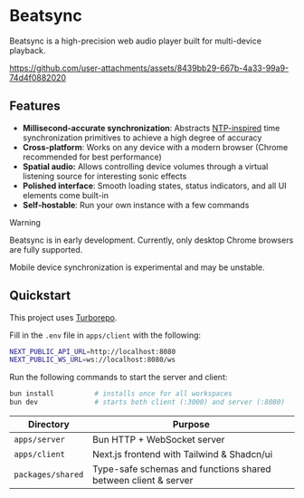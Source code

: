 # Beatsync

Beatsync is a high-precision web audio player built for multi-device playback.

https://github.com/user-attachments/assets/8439bb29-667b-4a33-99a9-74d4f0882020

## Features

- **Millisecond-accurate synchronization**: Abstracts [NTP-inspired](https://en.wikipedia.org/wiki/Network_Time_Protocol) time synchronization primitives to achieve a high degree of accuracy
- **Cross-platform**: Works on any device with a modern browser (Chrome recommended for best performance)
- **Spatial audio:** Allows controlling device volumes through a virtual listening source for interesting sonic effects
- **Polished interface**: Smooth loading states, status indicators, and all UI elements come built-in
- **Self-hostable**: Run your own instance with a few commands


> [!WARNING]
> Beatsync is in early development. Currently, only desktop Chrome browsers are fully supported.
>
> Mobile device synchronization is experimental and may be unstable.

## Quickstart

This project uses [Turborepo](https://turbo.build/repo).

Fill in the `.env` file in `apps/client` with the following:

```sh
NEXT_PUBLIC_API_URL=http://localhost:8080
NEXT_PUBLIC_WS_URL=ws://localhost:8080/ws
```

Run the following commands to start the server and client:

```sh
bun install          # installs once for all workspaces
bun dev              # starts both client (:3000) and server (:8080)
```

| Directory         | Purpose                                                        |
| ----------------- | -------------------------------------------------------------- |
| `apps/server`     | Bun HTTP + WebSocket server                                    |
| `apps/client`     | Next.js frontend with Tailwind & Shadcn/ui                     |
| `packages/shared` | Type-safe schemas and functions shared between client & server |
